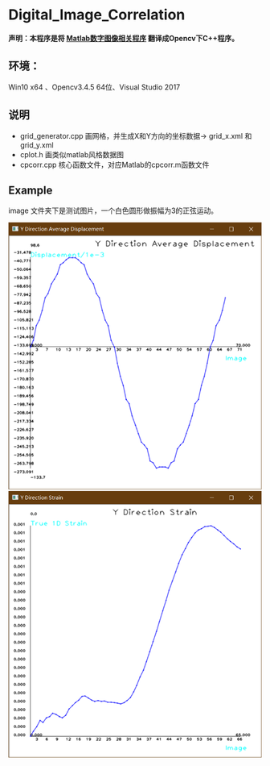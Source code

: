 # Digital_Image_Correlation

**声明：本程序是将 [Matlab数字图像相关程序](https://ww2.mathworks.cn/matlabcentral/fileexchange/12413-digital-image-correlation-and-tracking) 翻译成Opencv下C++程序。**

## 环境：
  Win10 x64 、Opencv3.4.5 64位、Visual Studio 2017
  
## 说明
- grid_generator.cpp  画网格，并生成X和Y方向的坐标数据-> grid_x.xml 和 grid_y.xml
- cplot.h 画类似matlab风格数据图
- cpcorr.cpp 核心函数文件，对应Matlab的cpcorr.m函数文件
 
 ## Example
 image 文件夹下是测试图片，一个白色圆形做振幅为3的正弦运动。
 
  ![位移](1.png) ![应变](2.png)
